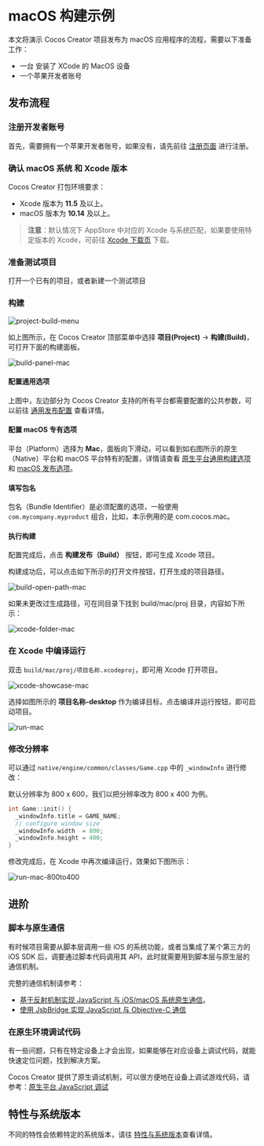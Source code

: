 # macOS 构建示例

本文将演示 Cocos Creator 项目发布为 macOS 应用程序的流程，需要以下准备工作：
- 一台 安装了 XCode 的 MacOS 设备
- 一个苹果开发者账号

## 发布流程

### 注册开发者账号

首先，需要拥有一个苹果开发者账号，如果没有，请先前往 [注册页面](https://appleid.apple.com/account) 进行注册。

### 确认 macOS 系统 和 Xcode 版本

Cocos Creator 打包环境要求：
- Xcode 版本为 **11.5** 及以上。
- macOS 版本为 **10.14** 及以上。

> **注意**：默认情况下 AppStore 中对应的 Xcode 与系统匹配，如果要使用特定版本的 Xcode，可前往 [Xcode 下载页](https://developer.apple.com/xcode/download/) 下载。

### 准备测试项目

打开一个已有的项目，或者新建一个测试项目

### 构建

![project-build-menu](./images/project-build-menu.png)

如上图所示，在 Cocos Creator 顶部菜单中选择 **项目(Project)** -> **构建(Build)**，可打开下面的构建面板。

![build-panel-mac](./images/build-panel-mac.png)

#### 配置通用选项

上图中，左边部分为 Cocos Creator 支持的所有平台都需要配置的公共参数，可以前往 [通用发布配置](./../build-options.md) 查看详情。

#### 配置 macOS 专有选项

平台（Platform）选择为 **Mac**，面板向下滑动，可以看到如右图所示的原生（Native）平台和 macOS 平台特有的配置，详情请查看 [原生平台通用构建选项](./../native-options.md) 和 [macOS 发布选项](./build-options-mac.md)。

#### 填写包名

包名（Bundle Identifier）是必须配置的选项，一般使用 `com.mycompany.myproduct` 组合，比如，本示例用的是 com.cocos.mac。

#### 执行构建

配置完成后，点击 **构建发布（Build）** 按钮，即可生成 Xcode 项目。

构建成功后，可以点击如下所示的打开文件按钮，打开生成的项目路径。

![build-open-path-mac](./images/build-open-path-mac.png)

如果未更改过生成路径，可在同目录下找到 build/mac/proj 目录，内容如下所示：

![xcode-folder-mac](./images/xcode-folder-mac.png)

### 在 Xcode 中编译运行

双击 `build/mac/proj/项目名称.xcodeproj`，即可用 Xcode 打开项目。

![xcode-showcase-mac](./images/xcode-showcase-mac.png)

选择如图所示的 **项目名称-desktop** 作为编译目标，点击编译并运行按钮，即可启动项目。

![run-mac](./images/run-mac.png)

### 修改分辨率

可以通过 `native/engine/common/classes/Game.cpp` 中的 `_windowInfo` 进行修改：

默认分辨率为 800 x 600，我们以把分辨率改为 800 x 400 为例。

```cpp
int Game::init() {
  _windowInfo.title = GAME_NAME;
  // configure window size
  _windowInfo.width  = 800;
  _windowInfo.height = 400;
}
```

修改完成后，在 Xcode 中再次编译运行，效果如下图所示：

![run-mac-800to400](./images/run-mac-800to400.png)

## 进阶

### 脚本与原生通信

有时候项目需要从脚本层调用一些 iOS 的系统功能，或者当集成了某个第三方的 iOS SDK 后，调要通过脚本代码调用其 API，此时就需要用到脚本层与原生层的通信机制。

完整的通信机制请参考：

- [基于反射机制实现 JavaScript 与 iOS/macOS 系统原生通信](../../../advanced-topics/oc-reflection.md)。
- [使用 JsbBridge 实现 JavaScript 与 Objective-C 通信](./../../../advanced-topics/js-oc-bridge.md)

### 在原生环境调试代码

有一些问题，只有在特定设备上才会出现，如果能够在对应设备上调试代码，就能快速定位问题，找到解决方案。

Cocos Creator 提供了原生调试机制，可以很方便地在设备上调试游戏代码，请参考：[原生平台 JavaScript 调试](./../debug-jsb.md)

## 特性与系统版本

不同的特性会依赖特定的系统版本，请往 [特性与系统版本](./../../../advanced-topics/supported-versions.md)查看详情。

